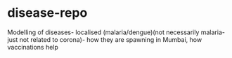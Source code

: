 # disease-repo
Modelling of diseases- localised (malaria/dengue)(not necessarily malaria- just not related to corona)- how they are spawning in Mumbai, how vaccinations help
